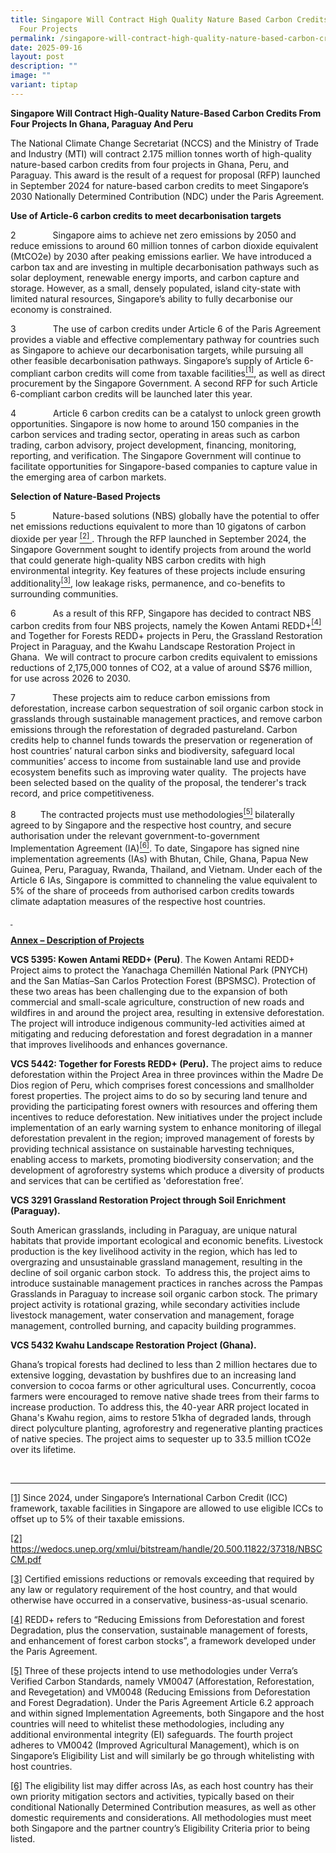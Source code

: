 ```yaml
---
title: Singapore Will Contract High Quality Nature Based Carbon Credits From
  Four Projects
permalink: /singapore-will-contract-high-quality-nature-based-carbon-credits-from-four-projects/
date: 2025-09-16
layout: post
description: ""
image: ""
variant: tiptap
---
```

<p><strong>Singapore Will Contract High-Quality Nature-Based Carbon Credits From Four Projects In Ghana, Paraguay And Peru</strong>
</p>
<p></p>
<p>The National Climate Change Secretariat (NCCS) and the Ministry of Trade
and Industry (MTI) will contract 2.175 million tonnes worth of high-quality
nature-based carbon credits from four projects in Ghana, Peru, and Paraguay.
This award is the result of a request for proposal (RFP) launched in September
2024 for nature-based carbon credits to meet Singapore’s 2030 Nationally
Determined Contribution (NDC) under the Paris Agreement.</p>
<p></p>
<p><strong>Use of Article-6 carbon credits to meet decarbonisation targets</strong>&nbsp;</p>
<p>2&nbsp;&nbsp;&nbsp;&nbsp;&nbsp;&nbsp;&nbsp;&nbsp;&nbsp;&nbsp;&nbsp;&nbsp;&nbsp;&nbsp;
Singapore aims to achieve net zero emissions by 2050 and reduce emissions
to around 60 million tonnes of carbon dioxide equivalent (MtCO2e) by 2030
after peaking emissions earlier. We have introduced a carbon tax and are
investing in multiple decarbonisation pathways such as solar deployment,
renewable energy imports, and carbon capture and storage. However, as a
small, densely populated, island city-state with limited natural resources,
Singapore’s ability to fully decarbonise our economy is constrained.</p>
<p></p>
<p>3&nbsp;&nbsp;&nbsp;&nbsp;&nbsp;&nbsp;&nbsp;&nbsp;&nbsp;&nbsp;&nbsp;&nbsp;&nbsp;&nbsp;
The use of carbon credits under Article 6 of the Paris Agreement provides
a viable and effective complementary pathway for countries such as Singapore
to achieve our decarbonisation targets, while pursuing all other feasible
decarbonisation pathways. Singapore’s supply of Article 6-compliant carbon
credits will come from taxable facilities<a href="#_ftn1" rel="noopener noreferrer nofollow" target="_blank"><sup>[1]</sup></a>, as well as direct procurement by the
Singapore Government. A second RFP for such Article 6-compliant carbon
credits will be launched later this year. &nbsp;</p>
<p></p>
<p>4&nbsp;&nbsp;&nbsp;&nbsp;&nbsp;&nbsp;&nbsp;&nbsp;&nbsp;&nbsp;&nbsp;&nbsp;&nbsp;&nbsp;
Article 6 carbon credits can be a catalyst to unlock green growth opportunities.
Singapore is now home to around 150 companies in the carbon services and
trading sector, operating in areas such as carbon trading, carbon advisory,
project development, financing, monitoring, reporting, and verification.
The Singapore Government will continue to facilitate opportunities for
Singapore-based companies to capture value in the emerging area of carbon
markets.&nbsp;</p>
<p><strong>Selection of Nature-Based Projects</strong>
</p>
<p></p>
<p>5&nbsp;&nbsp;&nbsp;&nbsp;&nbsp;&nbsp;&nbsp;&nbsp;&nbsp;&nbsp;&nbsp;&nbsp;&nbsp;&nbsp;
Nature-based solutions (NBS) globally have the potential to offer net emissions
reductions equivalent to more than 10 gigatons of carbon dioxide per year
<a href="#_ftn2" rel="noopener noreferrer nofollow" target="_blank"><sup>[2]</sup>
</a>. Through the RFP launched in September 2024, the Singapore Government
sought to identify projects from around the world that could generate high-quality
NBS carbon credits with high environmental integrity. Key features of these
projects include ensuring additionality<a href="#_ftn3" rel="noopener noreferrer nofollow" target="_blank"><sup>[3]</sup></a>, low leakage risks, permanence, and co-benefits
to surrounding communities.</p>
<p>6&nbsp;&nbsp;&nbsp;&nbsp;&nbsp;&nbsp;&nbsp;&nbsp;&nbsp;&nbsp;&nbsp;&nbsp;&nbsp;&nbsp;
As a result of this RFP, Singapore has decided to contract NBS carbon credits
from four NBS projects, namely the Kowen Antami REDD+<a href="#_ftn4" rel="noopener noreferrer nofollow" target="_blank"><sup>[4]</sup></a> and
Together for Forests REDD+ projects in Peru, the Grassland Restoration
Project in Paraguay, and the Kwahu Landscape Restoration Project in Ghana.
&nbsp;We will contract to procure carbon credits equivalent to emissions
reductions of 2,175,000 tonnes of CO2, at a value of around S$76 million,
for use across 2026 to 2030.</p>
<p></p>
<p>7&nbsp;&nbsp;&nbsp;&nbsp;&nbsp;&nbsp;&nbsp;&nbsp;&nbsp;&nbsp;&nbsp;&nbsp;&nbsp;&nbsp;
These projects aim to reduce carbon emissions from deforestation, increase
carbon sequestration of soil organic carbon stock in grasslands through
sustainable management practices, and remove carbon emissions through the
reforestation of degraded pastureland. Carbon credits help to channel funds
towards the preservation or regeneration of host countries’ natural carbon
sinks and biodiversity, safeguard local communities’ access to income from
sustainable land use and provide ecosystem benefits such as improving water
quality. &nbsp;The projects have been selected based on the quality of
the proposal, the tenderer's track record, and price competitiveness.</p>
<p></p>
<p>8&nbsp;&nbsp;&nbsp;&nbsp;&nbsp;&nbsp;&nbsp;&nbsp;&nbsp; The contracted
projects must use methodologies<a href="#_ftn5" rel="noopener noreferrer nofollow" target="_blank"><sup>[5]</sup></a><sup> </sup>bilaterally agreed to by Singapore
and the respective host country, and secure authorisation under the relevant
government-to-government Implementation Agreement (IA)<a href="#_ftn6" rel="noopener noreferrer nofollow" target="_blank"><sup>[6]</sup></a>. To
date, Singapore has signed nine implementation agreements (IAs) with Bhutan,
Chile, Ghana, Papua New Guinea, Peru, Paraguay, Rwanda, Thailand, and Vietnam.
Under each of the Article 6 IAs, Singapore is committed to channeling the
value equivalent to 5% of the share of proceeds from authorised carbon
credits towards climate adaptation measures of the respective host countries.</p>
<p><strong><u>&nbsp;</u></strong>
</p>
<p><strong><u>Annex – Description of Projects</u></strong>
</p>
<p><strong>VCS 5395: Kowen Antami REDD+ (Peru)</strong>. The Kowen Antami
REDD+ Project aims to protect the Yanachaga Chemillén National Park (PNYCH)
and the San Matías–San Carlos Protection Forest (BPSMSC). Protection of
these two areas has been challenging due to the expansion of both commercial
and small-scale agriculture, construction of new roads and wildfires in
and around the project area, resulting in extensive deforestation. The
project will introduce indigenous community-led activities aimed at mitigating
and reducing deforestation and forest degradation in a manner that improves
livelihoods and enhances governance.</p>
<p></p>
<p><strong>VCS 5442: Together for Forests REDD+ (Peru).</strong> The project
aims to reduce deforestation within the Project Area in three provinces
within the Madre De Dios region of Peru, which comprises forest concessions
and smallholder forest properties. The project aims to do so by securing
land tenure and providing the participating forest owners with resources
and offering them incentives to reduce deforestation. New initiatives under
the project include implementation of an early warning system to enhance
monitoring of illegal deforestation prevalent in the region; improved management
of forests by providing technical assistance on sustainable harvesting
techniques, enabling access to markets, promoting biodiversity conservation;
and the development of agroforestry systems which produce a diversity of
products and services that can be certified as 'deforestation free’.&nbsp;</p>
<p><strong>VCS 3291 Grassland Restoration Project through Soil Enrichment (Paraguay).</strong>
</p>
<p>South American grasslands, including in Paraguay, are unique natural habitats
that provide important ecological and economic benefits. Livestock production
is the key livelihood activity in the region, which has led to overgrazing
and unsustainable grassland management, resulting in the decline of soil
organic carbon stock.&nbsp; To address this, the project aims to introduce
sustainable management practices in ranches across the Pampas Grasslands
in Paraguay to increase soil organic carbon stock.&nbsp;The primary project&nbsp;activity
is rotational grazing, while secondary activities include livestock management,
water conservation and management, forage management, controlled burning,
and capacity building programmes.&nbsp;</p>
<p></p>
<p><strong>VCS 5432 Kwahu Landscape Restoration Project (Ghana).</strong>
</p>
<p>Ghana’s tropical forests had declined to less than 2 million hectares
due to extensive logging, devastation by bushfires due to an increasing
land conversion to cocoa farms or other agricultural uses. Concurrently,
cocoa farmers were encouraged to remove native shade trees from their farms
to increase production. To address this, the 40-year ARR project located
in Ghana's Kwahu region, aims to restore 51kha of degraded lands, through
direct polyculture planting, agroforestry and regenerative planting practices
of native species. The project aims to sequester up to 33.5 million tCO2e
over its lifetime. &nbsp;&nbsp;&nbsp;</p>
<p>
<br>
</p>
<hr>
<p><a href="#_ftnref1" rel="noopener noreferrer nofollow" target="_blank">[1]</a> Since
2024, under Singapore’s International Carbon Credit (ICC) framework, taxable
facilities in Singapore are allowed to use eligible ICCs to offset up to
5% of their taxable emissions.</p>
<p><a href="#_ftnref2" rel="noopener noreferrer nofollow" target="_blank">[2]</a> 
<a href="https://wedocs.unep.org/xmlui/bitstream/handle/20.500.11822/37318/NBSCCM.pdf" rel="noopener nofollow" target="_blank">https://wedocs.unep.org/xmlui/bitstream/handle/20.500.11822/37318/NBSCCM.pdf</a>
</p>
<p><a href="#_ftnref3" rel="noopener noreferrer nofollow" target="_blank">[3]</a> Certified
emissions reductions or removals exceeding that required by any law or
regulatory requirement of the host country, and that would otherwise have
occurred in a conservative, business-as-usual scenario.</p>
<p><a href="#_ftnref4" rel="noopener noreferrer nofollow" target="_blank">[4]</a> REDD+
refers to “Reducing Emissions from Deforestation and forest Degradation,
plus the conservation, sustainable management of forests, and enhancement
of forest carbon stocks”,&nbsp;a framework developed under the Paris Agreement.&nbsp;</p>
<p><a href="#_ftnref5" rel="noopener noreferrer nofollow" target="_blank">[5]</a> Three
of these projects intend to use methodologies under Verra’s Verified Carbon
Standards, namely VM0047 (Afforestation, Reforestation, and Revegetation)
and VM0048 (Reducing Emissions from Deforestation and Forest Degradation).
Under the Paris Agreement Article 6.2 approach and within signed Implementation
Agreements, both Singapore and the host countries will need to whitelist
these methodologies, including any additional environmental integrity (EI)
safeguards. The fourth project adheres to VM0042 (Improved Agricultural
Management), which is on Singapore’s Eligibility List and will similarly
be go through whitelisting with host countries.</p>
<p></p>
<p><a href="#_ftnref6" rel="noopener noreferrer nofollow" target="_blank">[6]</a> The
eligibility list may differ across IAs, as each host country has their
own priority mitigation sectors and activities, typically based on their
conditional Nationally Determined Contribution measures, as well as other
domestic requirements and considerations. All methodologies must meet both
Singapore and the partner country’s Eligibility Criteria prior to being
listed.</p>